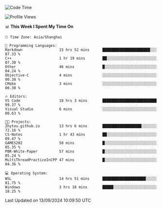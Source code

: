 <!--START_SECTION:waka-->
![Code Time](http://img.shields.io/badge/Code%20Time-1%2C981%20hrs%2020%20mins-blue)

![Profile Views](http://img.shields.io/badge/Profile%20Views-0-blue)

📊 **This Week I Spent My Time On** 

```text
🕑︎ Time Zone: Asia/Shanghai

💬 Programming Languages: 
Markdown                 15 hrs 52 mins      ██████████████████████░░░   87.33 % 
C++                      1 hr 19 mins        ██░░░░░░░░░░░░░░░░░░░░░░░   07.30 % 
Other                    46 mins             █░░░░░░░░░░░░░░░░░░░░░░░░   04.24 % 
Objective-C              4 mins              ░░░░░░░░░░░░░░░░░░░░░░░░░   00.38 % 
CMake                    3 mins              ░░░░░░░░░░░░░░░░░░░░░░░░░   00.30 % 

🔥 Editors: 
VS Code                  18 hrs 3 mins       █████████████████████████   99.37 % 
Visual Studio            6 mins              ░░░░░░░░░░░░░░░░░░░░░░░░░   00.63 % 

🐱‍💻 Projects: 
Zhytou.github.io         13 hrs 6 mins       ██████████████████░░░░░░░   72.16 % 
CS-Notes                 1 hr 43 mins        ██░░░░░░░░░░░░░░░░░░░░░░░   09.47 % 
GAMES202                 58 mins             █░░░░░░░░░░░░░░░░░░░░░░░░   05.35 % 
PBR-White-Paper          57 mins             █░░░░░░░░░░░░░░░░░░░░░░░░   05.24 % 
MultiThreadPracticeInCPP 47 mins             █░░░░░░░░░░░░░░░░░░░░░░░░   04.36 % 

💻 Operating System: 
WSL                      14 hrs 51 mins      ████████████████████░░░░░   81.75 % 
Windows                  3 hrs 18 mins       █████░░░░░░░░░░░░░░░░░░░░   18.25 % 
```


 Last Updated on 13/09/2024 10:09:50 UTC
<!--END_SECTION:waka-->